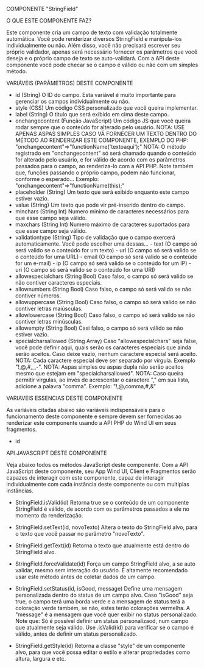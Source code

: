 COMPONENTE "StringField"

O QUE ESTE COMPONENTE FAZ?

Este componente cria um campo de texto com validação totalmente automática. Você pode renderizar diversos StringField e manipula-los individualmente
ou não. Além disso, você não precisará escrever seu próprio validador, apenas será necessário fornecer os parâmetros que você deseja e o próprio
campo de texto se auto-validará. Com a API deste componente você pode checar se o campo é válido ou não com um simples método.

VARIÁVEIS (PARÂMETROS) DESTE COMPONENTE

- id (String)
    O ID do campo. Esta variável é muito importante para gerenciar os campos individualmente ou não.
- style (CSS)
    Um código CSS personalizado que você queira implementar.
- label (String)
    O titulo que será exibido em cima deste campo.
- onchangecontent (Função JavaScript)
    Um código JS que você queira rodar sempre que o conteúdo for alterado pelo usuário.
    NOTA: USE APENAS ASPAS SIMPLES CASO VÁ FORNECER UM TEXTO DENTRO DO MÉTODO AO RENDERIZAR ESTE COMPONENTE, EXEMPLO DO PHP: "onchangecontent"=>"functionName('textoaqui');"
    NOTA: O método registrado em "onchangecontent" só será chamado quando o conteúdo for alterado pelo usuário, e for válido de acordo com os parâmetros
          passados para o campo, ao renderiza-lo com a API PHP. Note também que, funções passando o próprio campo, podem não funcionar, conforme o esperado...
          Exemplo: "onchangecontent"=>"functionName(this);"
- placeholder (String)
    Um texto que será exibido enquanto este campo estiver vazio.
- value (String)
    Um texto que pode vir pré-inserido dentro do campo.
- minchars (String Int)
    Numero minimo de caracteres necessários para que esse campo seja válido.
- maxchars (String Int)
    Numero máximo de caracteres suportados para que esse campo seja válido.
- validationtype (String)
    Tipo de validação que o campo exercerá automaticamente. Você pode escolher uma dessas...
        - text (O campo só será valido se o conteúdo for um texto)
        - url (O campo só será valido se o conteúdo for uma URL)
        - email (O campo só será valido se o conteúdo for um e-mail)
        - ip (O campo só será valido se o conteúdo for um IP)
        - uri (O campo só será valido se o conteúdo for uma URI)
- allowespecialchars (String Bool)
    Caso falso, o campo só será valido se não contiver caracteres especiais.
- allownumbers (String Bool)
    Caso falso, o campo só será valido se não contiver números.
- allowuppercase (String Bool)
    Caso falso, o campo só será valido se não contiver letras maiúsculas.
- allowlowercase (String Bool)
    Caso falso, o campo só será valido se não contiver letras minúsculas.
- allowempty (String Bool)
    Casi falso, o campo só será válido se não estiver vazio.
- specialcharsallowed (String Array)
    Caso "allowespecialchars" seja false, você pode definir aqui, quais serão os caracteres especiais que ainda serão aceitos. Caso deixe vazio, nenhum
    caractere especial será aceito.
    NOTA: Cada caractere especial deve ser separado por virgula. Exemplo "!,@,#,_,-".
    NOTA: Aspas simples ou aspas dupla não serão aceitos mesmo que estejam em "specialcharsallowed".
    NOTA: Caso queira permitir virgulas, ao invés de acrescentar o caractere "," em sua lista, adicione a palavra "comma". Exemplo: "!,@,comma,#,&"

VARIAVEIS ESSENCIAS DESTE COMPONENTE

As variáveis citadas abaixo são variáveis indispensáveis para o funcionamento deste componente e sempre devem ser fornecidas ao renderizar este componente
usando a API PHP do Wind UI em seus fragmentos.

- id

API JAVASCRIPT DESTE COMPONENTE

Veja abaixo todos os métodos JavaScript deste componente. Com a API JavaScript deste componente, seu App Wind UI, Client e Fragmentos serão capazes de
interagir com este componente, capaz de interagir individualmente com cada instância deste componente ou com multiplas instâncias.

- StringField.isValid(id)
    Retorna true se o conteúdo de um componente StringField é válido, de acordo com os parâmetros passados a ele no momento da renderização.

- StringField.setText(id, novoTexto)
    Altera o texto do StringField alvo, para o texto que você passar no parâmetro "novoTexto".

- StringField.getText(id)
    Retorna o texto que atualmente está dentro do StringField alvo.

- StringField.forceValidate(id)
    Força um campo StringField alvo, a se auto validar, mesmo sem interação do usuário. É altamente recomendado usar este método antes de coletar dados de
    um campo.

- StringField.setStatus(id, isGood, message)
    Define uma mensagem personalizada dentro do status de um campo alvo. Caso "isGood" seja true, o campo terá uma borda verde e a mensagem de status terá
    a coloração verde também, se não, estes terão colorações vermelha.
    A "message" é a mensagem que você quer exibir no status personalizado.
    Note que: Só é possível definir um status personalizaod, num campo que atualmente seja válido. Use .isValid(id) para verificar se o campo é válido,
    antes de definir um status personalizado.

- StringField.getStyle(id)
    Retorna a classe "style" de um componente alvo, para que você possa editar o estilo e alterar propriedades como altura, largura e etc.